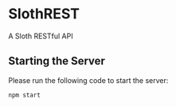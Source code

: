 # SlothREST
A Sloth RESTful API 


## Starting the Server 

Please run the following code to start the server: 

`npm start`
